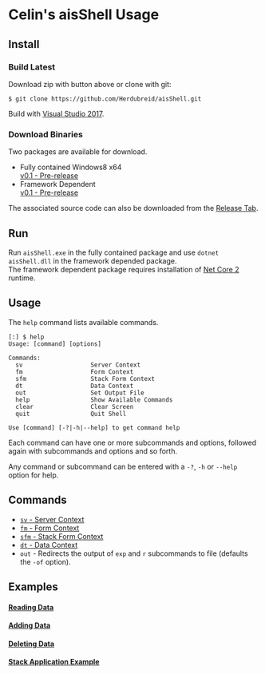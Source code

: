 # Celin's aisShell Usage

## Install

### Build Latest
Download zip with button above or clone with git:
```
$ git clone https://github.com/Herdubreid/aisShell.git
```
Build with [Visual Studio 2017](https://visualstudio.microsoft.com/downloads/).

### Download Binaries
Two packages are available for download.
- Fully contained Windows8 x64  
[v0.1 - Pre-release](https://github.com/Herdubreid/aisShell/releases/download/v0.1/win8-x64-full.zip)
- Framework Dependent  
[v0.1 - Pre-release](https://github.com/Herdubreid/aisShell/releases/download/v0.1/fw-dependent.zip)

The associated source code can also be downloaded from the [Release Tab](https://github.com/Herdubreid/aisShell/releases).

## Run
Run `aisShell.exe` in the fully contained package and use `dotnet aisShell.dll` in the framework depended package.  
The framework dependent package requires installation of [Net Core 2](https://www.microsoft.com/net/download) runtime.


## Usage
The `help` command lists available commands.
```
[:] $ help
Usage: [command] [options]

Commands:
  sv                   Server Context
  fm                   Form Context
  sfm                  Stack Form Context
  dt                   Data Context
  out                  Set Output File
  help                 Show Available Commands
  clear                Clear Screen
  quit                 Quit Shell

Use [command] [-?|-h|--help] to get command help
```
Each command can have one or more subcommands and options, followed again with subcommands and options and so forth.

Any command or subcommand can be entered with a  `-?`, `-h` or `--help` option for help.

## Commands
- [`sv` - Server Context](/docs/cmd-sv.md)
- [`fm` - Form Context](/docs/cmd-fm.md)
- [`sfm` - Stack Form Context](/docs/cmd-sfm.md)
- [`dt` - Data Context](/docs/cmd-dt.md)
- `out` - Redirects the output of `exp` and `r` subcommands to file (defaults the `-of` option).

## Examples

#### [Reading Data](/docs/exa-reading-data.md)
#### [Adding Data](/docs/exa-adding-data.md)
#### [Deleting Data](/docs/exa-deleting-data.md)
#### [Stack Application Example](/docs/exa-application-stack.md)
